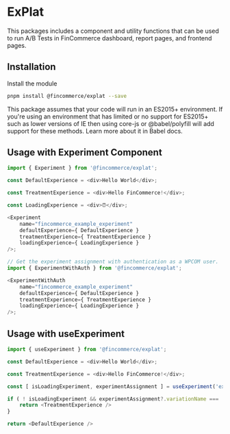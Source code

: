 # ExPlat

This packages includes a component and utility functions that can be used to run A/B Tests in FinCommerce dashboard, report pages, and frontend pages.

## Installation

Install the module

```bash
pnpm install @fincommerce/explat --save
```

This package assumes that your code will run in an ES2015+ environment. If you're using an environment that has limited or no support for ES2015+ such as lower versions of IE then using core-js or @babel/polyfill will add support for these methods. Learn more about it in Babel docs.

## Usage with Experiment Component

```js
import { Experiment } from '@fincommerce/explat';

const DefaultExperience = <div>Hello World</div>;

const TreatmentExperience = <div>Hello FinCommerce!</div>;

const LoadingExperience = <div>⏰</div>;

<Experiment
	name="fincommerce_example_experiment"
	defaultExperience={ DefaultExperience }
	treatmentExperience={ TreatmentExperience }
	loadingExperience={ LoadingExperience }
/>;

// Get the experiment assignment with authentication as a WPCOM user.
import { ExperimentWithAuth } from '@fincommerce/explat';

<ExperimentWithAuth
	name="fincommerce_example_experiment"
	defaultExperience={ DefaultExperience }
	treatmentExperience={ TreatmentExperience }
	loadingExperience={ LoadingExperience }
/>;
```

## Usage with useExperiment

```js
import { useExperiment } from '@fincommerce/explat';

const DefaultExperience = <div>Hello World</div>;

const TreatmentExperience = <div>Hello FinCommerce!</div>;

const [ isLoadingExperiment, experimentAssignment ] = useExperiment('experiment-name');

if ( ! isLoadingExperiment && experimentAssignment?.variationName === 'treatment' ) {
	return <TreatmentExperience />
}

return <DefaultExperience />

````

